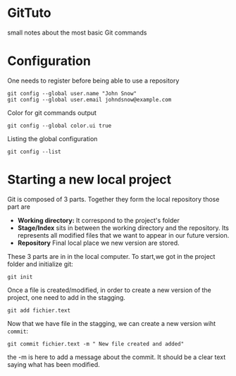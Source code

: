 # GitTuto
small notes about the most basic Git commands


# Configuration

One needs to register before being able to use a repository
```
git config --global user.name "John Snow"
git config --global user.email johndsnow@example.com
```
Color for git commands output

```
git config --global color.ui true
```
Listing the global configuration

```
git config --list
```

# Starting a new  local project



Git is composed of 3 parts. Together they form the local repository those part are

* **Working directory:** It correspond to the project's folder
* **Stage/Index** sits in between the working directory and the repository. Its represents all modified files that we want to appear in our future version.
* **Repository** Final local place we new version are stored.


These 3 parts are in in the local computer. To start,we got in the project folder and initialize git:
```
git init
```

Once a file is created/modified, in order to create a new version of the project, one need to add in the stagging. 

```
git add fichier.text
```

Now that we have file in the stagging, we can create a new version wiht `commit`:

```
git commit fichier.text -m " New file created and added"
```

the -m is here to add a message about the commit. It should be a clear text saying what has been modified.
